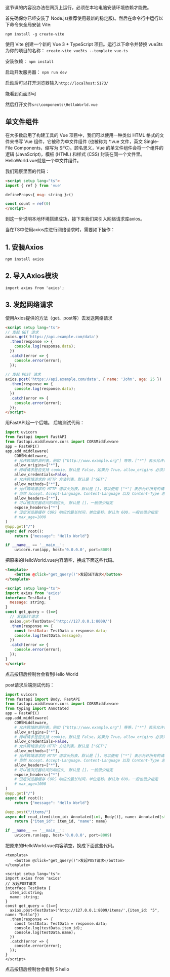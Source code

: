 这节课的内容没办法在网页上运行，必须在本地电脑安装环境依赖才能做。

首先确保你已经安装了 Node.js(推荐使用最新的稳定版)。然后在命令行中运行以下命令来全局安装 Vite:

`npm install -g create-vite`

使用 Vite 创建一个新的 Vue 3 + TypeScript 项目。运行以下命令并替换 vue3ts 为你的项目的名称：
`create-vite vue3ts --template vue-ts`

安装依赖：
`npm install`

启动开发服务器：
`npm run dev`

启动后可以打开浏览器输入`http://localhost:5173/`

能看到页面即可

然后打开文件`src\components\HelloWorld.vue`


## 单文件组件​
在大多数启用了构建工具的 Vue 项目中，我们可以使用一种类似 HTML 格式的文件来书写 Vue 组件，它被称为单文件组件 (也被称为 *.vue 文件，英文 Single-File Components，缩写为 SFC)。顾名思义，Vue 的单文件组件会将一个组件的逻辑 (JavaScript)，模板 (HTML) 和样式 (CSS) 封装在同一个文件里。
HelloWorld.vue就是一个单文件组件。

我们观察里面的代码：
```html
<script setup lang="ts">
import { ref } from 'vue'

defineProps<{ msg: string }>()

const count = ref(0)
</script>
```

到这一步说明本地环境搭建成功，接下来我们来引入网络请求库axios。

当在TS中使用axios库进行网络请求时，需要如下操作：

## 1. 安装Axios
`npm install axios`

## 2. 导入Axios模块
`import axios from 'axios';`

## 3. 发起网络请求
使用Axios提供的方法（get、post等）去发送网络请求
```html
<script setup lang='ts'>
// 发起 GET 请求
axios.get('https://api.example.com/data')
  .then(response => {
    console.log(response.data);
  })
  .catch(error => {
    console.error(error);
  });
 
// 发起 POST 请求
axios.post('https://api.example.com/data', { name: 'John', age: 25 })
  .then(response => {
    console.log(response.data);
  })
  .catch(error => {
    console.error(error);
  });
</script>
```

用FastAPI起一个后端。
后端测试代码：
```python
import uvicorn
from fastapi import FastAPI
from fastapi.middleware.cors import CORSMiddleware
app = FastAPI()
app.add_middleware(
    CORSMiddleware,
    # 允许跨域的源列表，例如 ["http://www.example.org"] 等等，["*"] 表示允许任何源
    allow_origins=["*"],
    # 跨域请求是否支持 cookie，默认是 False，如果为 True，allow_origins 必须为具体的源，不可以是 ["*"]
    allow_credentials=False,
    # 允许跨域请求的 HTTP 方法列表，默认是 ["GET"]
    allow_methods=["*"],
    # 允许跨域请求的 HTTP 请求头列表，默认是 []，可以使用 ["*"] 表示允许所有的请求头
    # 当然 Accept、Accept-Language、Content-Language 以及 Content-Type 总之被允许的
    allow_headers=["*"],
    # 可以被浏览器访问的响应头, 默认是 []，一般很少指定
    expose_headers=["*"]
    # 设定浏览器缓存 CORS 响应的最长时间，单位是秒。默认为 600，一般也很少指定
    # max_age=1000
)
@app.get("/")
async def root():
    return {"message": "Hello World"}

if __name__ == '__main__':
    uvicorn.run(app, host='0.0.0.0', port=8009)

```


把原来的HelloWorld.vue内容清空，换成下面这些代码。
```html
<template>
    <button @click="get_query()">发起GET请求</button>
</template>

<script setup lang='ts'>
import axios from 'axios'
interface TestData {
  message: string;
}
const get_query = ()=>{
  // 发起GET请求
  axios.get<TestData>('http://127.0.0.1:8009/')
  .then(response => {
    const testData: TestData = response.data;
    console.log(testData.message);
  })
  .catch(error => {
    console.error(error);
  });
}
</script>
```
点击按钮后控制台会看到Hello World



post请求后端测试代码：
```python
import uvicorn
from fastapi import Body, FastAPI
from fastapi.middleware.cors import CORSMiddleware
from typing import Annotated
app = FastAPI()
app.add_middleware(
    CORSMiddleware,
    # 允许跨域的源列表，例如 ["http://www.example.org"] 等等，["*"] 表示允许任何源
    allow_origins=["*"],
    # 跨域请求是否支持 cookie，默认是 False，如果为 True，allow_origins 必须为具体的源，不可以是 ["*"]
    allow_credentials=False,
    # 允许跨域请求的 HTTP 方法列表，默认是 ["GET"]
    allow_methods=["*"],
    # 允许跨域请求的 HTTP 请求头列表，默认是 []，可以使用 ["*"] 表示允许所有的请求头
    # 当然 Accept、Accept-Language、Content-Language 以及 Content-Type 总之被允许的
    allow_headers=["*"],
    # 可以被浏览器访问的响应头, 默认是 []，一般很少指定
    expose_headers=["*"]
    # 设定浏览器缓存 CORS 响应的最长时间，单位是秒。默认为 600，一般也很少指定
    # max_age=1000
)
@app.get("/")
async def root():
    return {"message": "Hello World"}

@app.post("/items/")
async def read_item(item_id: Annotated[int, Body()], name: Annotated[str, Body()]):
    return {"item_id": item_id, "name": name}

if __name__ == '__main__':
    uvicorn.run(app, host='0.0.0.0', port=8009)

```


把原来的HelloWorld.vue内容清空，换成下面这些代码。
```vue
<template>
    <button @click="get_query()">发起POST请求</button>
</template>

<script setup lang='ts'>
import axios from 'axios'
// 发起POST请求
interface TestData {
  item_id:string;
  name: string;
}
const get_query = ()=>{
  axios.post<TestData>('http://127.0.0.1:8009/items/',{item_id: "5", name: "hello"})
  .then(response => {
    const testData: TestData = response.data;
    console.log(testData.item_id);
    console.log(testData.name);
  })
  .catch(error => {
    console.error(error);
  });
}
</script>
```
点击按钮后控制台会看到
5
hello

